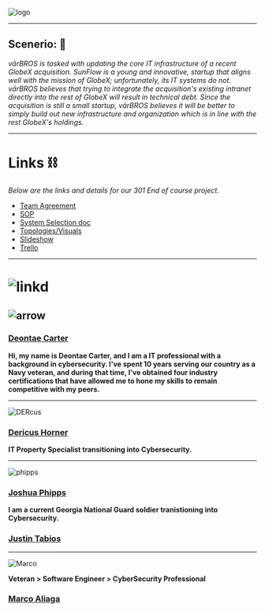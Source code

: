 ![logo](https://github.com/varBROS/varBROS/blob/main/var.png)
___
##  **Scenerio:** 📜
*vārBROS is tasked with updating the core IT infrastructure of a recent GlobeX acquisition. SunFlow is a young and innovative, startup that aligns well with the mission of GlobeX; unfortunately, its IT systems do not. vārBROS believes that trying to integrate the acquisition's existing intranet directly into the rest of GlobeX will result in technical debt. Since the acquisition is still a small startup, vārBROS believes it will be better to simply build out new infrastructure and organization which is in line with the rest GlobeX's holdings.*
___

# Links ⛓️

*Below are the links and details for our 301 End of course project.*
- [Team Agreement](https://github.com/varBROS/varBROS/blob/main/Group%20Project_%20Team%20Agreement%20(1).pdf)
- [SOP](https://github.com/varBROS/varBROS/blob/main/SOP.md)
- [System Selection doc](https://github.com/varBROS/varBROS/blob/main/Ops-301d6%20Team3%20System%20Selection(Prep%202).pdf)
- [Topologies/Visuals](https://github.com/varBROS/varBROS/blob/main/varbros%20initial%20topology.pdf)
- [Slideshow](https://docs.google.com/presentation/d/1dPyzRTPf2aGJfoClzM-qQFnzpn36TnLyspsyvtsmA9A/edit) 
- [Trello](https://trello.com/b/Gq4Hd1kG/ops-301-team)
___

# ![linkd](https://github.com/varBROS/varBROS/blob/main/imageedit_5_8262048883.jpg)
## ![arrow](https://github.com/varBROS/varBROS/blob/main/deontae_.jpg)
### [Deontae Carter](https://www.linkedin.com/in/deontae-carter/)
**Hi, my name is Deontae Carter, and I am a IT professional with a background in cybersecurity. I've spent 10 years serving our country as a Navy veteran, and during that time, I've obtained four industry certifications that have allowed me to hone my skills to remain competitive with my peers.**
___
![DERcus](https://github.com/varBROS/varBROS/blob/main/DERcus1.jpg)
### [Dericus Horner](https://www.linkedin.com/in/dericus-horner/)
**IT Property Specialist transitioning into Cybersecurity.**
___
![phipps](https://github.com/varBROS/varBROS/blob/main/jp.jpg)
### [Joshua Phipps](https://www.linkedin.com/in/joshua-phipps-755a20264/)
**I am a current Georgia National Guard soldier tranistioning into Cybersecurity.** 
### [Justin Tabios](https://www.linkedin.com/in/justintabios/)
___
![Marco](https://github.com/varBROS/varBROS/blob/main/Hotmic_.jpg)

**Veteran > Software Engineer > CyberSecurity Professional**
### [Marco Aliaga](https://github.com/varBROS/varBROS/blob/main/Hotmic_.jpg)

